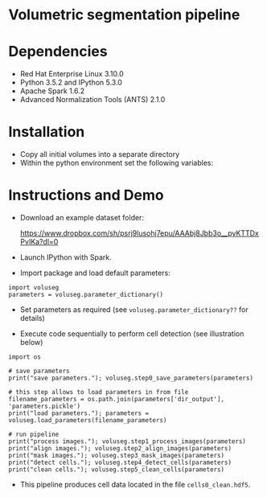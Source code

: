 # Volumetric segmentation pipeline #

# Dependencies
- Red Hat Enterprise Linux 3.10.0
- Python 3.5.2 and IPython 5.3.0
- Apache Spark 1.6.2
- Advanced Normalization Tools (ANTS) 2.1.0

# Installation
- Copy all initial volumes into a separate directory
- Within the python environment set the following variables:

# Instructions and Demo
- Download an example dataset folder: 

	https://www.dropbox.com/sh/psrj9lusohj7epu/AAAbj8Jbb3o__pyKTTDxPvIKa?dl=0

- Launch IPython with Spark.

- Import package and load default parameters:

```
import voluseg
parameters = voluseg.parameter_dictionary()

```

- Set parameters as required (see `voluseg.parameter_dictionary??` for details)

- Execute code sequentially to perform cell detection (see illustration below)

```
import os

# save parameters
print("save parameters."); voluseg.step0_save_parameters(parameters)

# this step allows to load parameters in from file
filename_parameters = os.path.join(parameters['dir_output'], 'parameters.pickle')
print("load parameters."); parameters = voluseg.load_parameters(filename_parameters)

# run pipeline
print("process images."); voluseg.step1_process_images(parameters)
print("align images."); voluseg.step2_align_images(parameters)
print("mask images."); voluseg.step3_mask_images(parameters)
print("detect cells."); voluseg.step4_detect_cells(parameters)
print("clean cells."); voluseg.step5_clean_cells(parameters)
```

- This pipeline produces cell data located in the file `cells0_clean.hdf5`.
